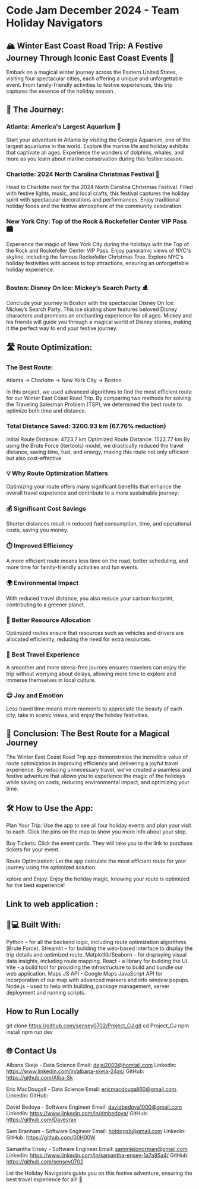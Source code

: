 # Code Jam December 2024 - Team Holiday Navigators

## 🏔️ Winter East Coast Road Trip: A Festive Journey Through Iconic East Coast Events 🎄

Embark on a magical winter journey across the Eastern United States, visiting four spectacular cities,
each offering a unique and unforgettable event.
From family-friendly activities to festive experiences, this trip captures the essence of the holiday season.

## 🚗 The Journey:

### Atlanta: America's Largest Aquarium 🐋

Start your adventure in Atlanta by visiting the Georgia Aquarium, one of the largest aquariums in the world.
Explore the marine life and holiday exhibits that captivate all ages. Experience the wonders of dolphins,
whales, and more as you learn about marine conservation during this festive season.

### Charlotte: 2024 North Carolina Christmas Festival 🎅

Head to Charlotte next for the 2024 North Carolina Christmas Festival. Filled with festive lights, music,
and local crafts, this festival captures the holiday spirit with spectacular decorations and performances.
Enjoy traditional holiday foods and the festive atmosphere of the community celebration.

### New York City: Top of the Rock & Rockefeller Center VIP Pass 🏙️

Experience the magic of New York City during the holidays with the Top of the Rock and Rockefeller Center VIP Pass.
Enjoy panoramic views of NYC's skyline, including the famous Rockefeller Christmas Tree. Explore NYC's holiday
festivities with access to top attractions, ensuring an unforgettable holiday experience.

### Boston: Disney On Ice: Mickey’s Search Party ⛸️

Conclude your journey in Boston with the spectacular Disney On Ice: Mickey’s Search Party. This ice skating
show features beloved Disney characters and promises an enchanting experience for all ages. Mickey and his friends
will guide you through a magical world of Disney stories, making it the perfect way to end your festive journey.

## 🛣️ Route Optimization:

### The Best Route:

Atlanta → Charlotte → New York City → Boston

In this project, we used advanced algorithms to find the most efficient route for our Winter East Coast Road Trip.
By comparing two methods for solving the Traveling Salesman Problem (TSP), we determined the best route to optimize both
time and distance.

### Total Distance Saved: 3200.93 km (67.76% reduction)

Initial Route Distance: 4723.7 km
Optimized Route Distance: 1522.77 km
By using the Brute Force (itertools) model, we drastically reduced the travel distance, saving time, fuel, and energy,
making this route not only efficient but also cost-effective.

### 💡 Why Route Optimization Matters

Optimizing your route offers many significant benefits that enhance the overall travel experience
and contribute to a more sustainable journey:

### 💰 Significant Cost Savings

Shorter distances result in reduced fuel consumption, time, and operational costs, saving you money.

### ⏱️ Improved Efficiency

A more efficient route means less time on the road, better scheduling, and more time for family-friendly activities and fun events.

### 🌍 Environmental Impact

With reduced travel distance, you also reduce your carbon footprint, contributing to a greener planet.

### 🔄 Better Resource Allocation

Optimized routes ensure that resources such as vehicles and drivers are allocated efficiently, reducing the need for extra resources.

### 🚗 Best Travel Experience

A smoother and more stress-free journey ensures travelers can enjoy the trip without worrying about delays,
allowing more time to explore and immerse themselves in local culture.

### 😊 Joy and Emotion

Less travel time means more moments to appreciate the beauty of each city, take in scenic views, and enjoy the holiday festivities.

## 🌟 Conclusion: The Best Route for a Magical Journey

The Winter East Coast Road Trip app demonstrates the incredible value of route optimization in improving efficiency
and delivering a joyful travel experience. By reducing unnecessary travel, we’ve created a seamless and festive adventure
that allows you to experience the magic of the holidays while saving on costs, reducing environmental impact, and optimizing your time.

## 🛠️ How to Use the App:

Plan Your Trip: Use the app to see all four holiday events and plan your visit to each. Click the pins on the map to show you more info about your stop.

Buy Tickets: Click the event cards. They will take you to the link to purchase tickets for your event.

Route Optimization: Let the app calculate the most efficient route for your journey using the optimized solution.

xplore and Enjoy: Enjoy the holiday magic, knowing your route is optimized for the best experience!

## Link to web application :

## 🧑💻 Built With:

Python – for all the backend logic, including route optimization algorithms (Brute Force).
Streamlit – for building the web-based interface to display the trip details and optimized route.
Matplotlib/Seaborn – for displaying visual data insights, including route mapping.
React - a library for building the UI.
Vite - a build tool for providing the infrastructure to build and bundle our web application.
Maps JS API - Google Maps JavaScript API for incorporation of our map with advanced markers and info window popups.
Node.js - used to help with building, package management, server deployment and running scripts.

## How to Run Locally

git clone https://github.com/sensey0702/Project_CJ.git
cd Project_CJ
npm install
npm run dev

## 🌐 Contact Us

Albana Skeja - Data Science
Email: dejsi2003@homtail.com
Linkedin: https://www.linkedin.com/in/albana-skeja-24as/
GitHub: https://github.com/Alba-Sk

Eric MacDougall - Data Science
Email: ericmacdougall60@gmail.com.
Linkedin:
GitHub:

David Bedoya - Software Engineer
Email: davidbedoya1000@gmail.com
Linkedin: https://www.linkedin.com/in/dmbedoya/
GitHub: https://github.com/Daveyrax

Sam Branham - Software Engineer
Email: hotdogsb@gmail.com
Linkedin:
GitHub: https://github.com/00H00W

Samantha Ensey - Software Engineer
Email: sammiejonorman@gmail.com
Linkedin: https://www.linkedin.com/in/samantha-ensey-1a7a95a4/
GitHub: https://github.com/sensey0702

Let the Holiday Navigators guide you on this festive adventure, ensuring the best travel experience for all! 🎉
